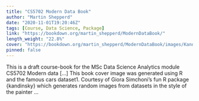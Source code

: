 ```yaml
---
title: "CS5702 Modern Data Book"
author: "Martin Shepperd"
date: "2020-11-01T19:20:46Z"
tags: [Course, Data Science, Package]
link: "https://bookdown.org/martin_shepperd/ModernDataBook/"
length_weight: "22.8%"
cover: "https://bookdown.org/martin_shepperd/ModernDataBook/images/KandinskyCarsCover.png"
pinned: false
---
```


This is a draft course-book for the MSc Data Science Analytics module CS5702 Modern data [...] This book cover image was generated using R and the famous cars dataset1. Courtesy of Giora Simchoni’s fun R package {kandinsky} which generates random images from datasets in the style of the painter ...
